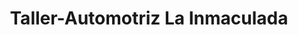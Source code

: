 ---
title: "Taller-Automotriz La Inmaculada"
url: /granada/taller-automotriz-la-inmaculada/
shop: Autowerkstatt
---